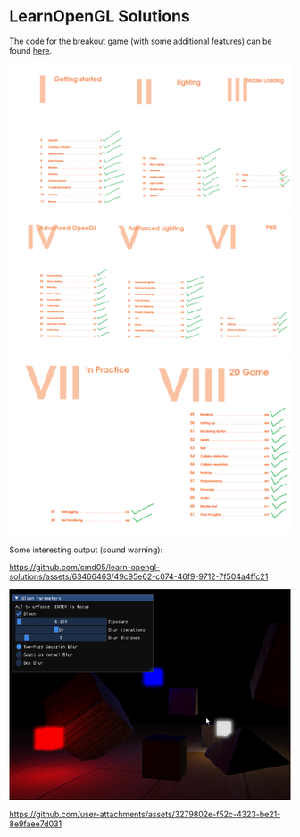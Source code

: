 # LearnOpenGL Solutions

The code for the breakout game (with some additional features) can be found [here](https://github.com/cmd05/breakout-game).

![](./progress-img-1.png)
![](./progress-img-2.png)
![](./progress-img-3.png)

Some interesting output (sound warning):

https://github.com/cmd05/learn-opengl-solutions/assets/63466463/49c95e62-c074-46f9-9712-7f504a4ffc21

<p align="center">
  <img src="./outputs-collection/bloom-simulation.png" />
</p>

https://github.com/user-attachments/assets/3279802e-f52c-4323-be21-8e9faee7d031